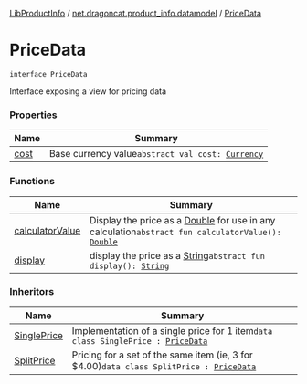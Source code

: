 [LibProductInfo](../../index.md) / [net.dragoncat.product_info.datamodel](../index.md) / [PriceData](./index.md)

# PriceData

`interface PriceData`

Interface exposing a view for pricing data

### Properties

| Name | Summary |
|---|---|
| [cost](cost.md) | Base currency value`abstract val cost: `[`Currency`](../-currency/index.md) |

### Functions

| Name | Summary |
|---|---|
| [calculatorValue](calculator-value.md) | Display the price as a [Double](https://kotlinlang.org/api/latest/jvm/stdlib/kotlin/-double/index.html) for use in any calculation`abstract fun calculatorValue(): `[`Double`](https://kotlinlang.org/api/latest/jvm/stdlib/kotlin/-double/index.html) |
| [display](display.md) | display the price as a [String](https://kotlinlang.org/api/latest/jvm/stdlib/kotlin/-string/index.html)`abstract fun display(): `[`String`](https://kotlinlang.org/api/latest/jvm/stdlib/kotlin/-string/index.html) |

### Inheritors

| Name | Summary |
|---|---|
| [SinglePrice](../-single-price/index.md) | Implementation of a single price for 1 item`data class SinglePrice : `[`PriceData`](./index.md) |
| [SplitPrice](../-split-price/index.md) | Pricing for a set of the same item (ie, 3 for $4.00)`data class SplitPrice : `[`PriceData`](./index.md) |
